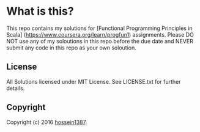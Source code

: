 # What is this?

This repo contains my solutions for [Functional Programming Principles in Scala] (https://www.coursera.org/learn/progfun1) assignments.
Please DO NOT use any of my soloutions in this repo before the due date and NEVER submit any code in this repo as your own soloution. 


## License

All Solutions licensed under MIT License. See LICENSE.txt for further details.


## Copyright

Copyright (c) 2016 [hossein1387](http://hossein1387.github.io/).




